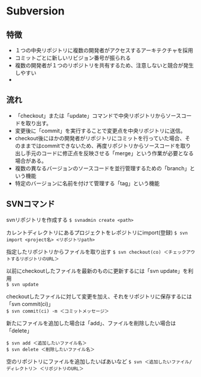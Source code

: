 Subversion
=====================
## 特徴  
- １つの中央リポジトリに複数の開発者がアクセスするアーキテクチャを採用
- コミットごとに新しいリビジョン番号が振られる
- 複数の開発者が１つのリポジトリを共有するため、注意しないと競合が発生しやすい
-

## 流れ
- 「checkout」または「update」コマンドで中央リポジトリからソースコードを取り出す。
- 変更後に「commit」を実行することで変更点を中央リポジトリに送信。
- checkout後にほかの開発者がリポジトリにコミットを行っていた場合、そのままではcommitできないため、再度リポジトリからソースコードを取り出し手元のコードに修正点を反映させる「merge」という作業が必要となる場合がある。
- 複数の異なるバージョンのソースコードを並行管理するための「branch」という機能
- 特定のバージョンに名前を付けて管理する「tag」という機能

## SVNコマンド
svnリポジトリを作成する
`$ svnadmin create <path>`

カレントディレクトリにあるプロジェクトをレポジトリにimport(登録)
`$ svn import <project名> <リポジトリpath>`

指定したリポジトリからファイルを取り出す
`$ svn checkout(co) ＜チェックアウトするリポジトリのURL＞`  

以前にcheckoutしたファイルを最新のものに更新するには「svn update」を利用  
`$ svn update`

checkoutしたファイルに対して変更を加え、それをリポジトリに保存するには「svn commit(ci)」  
`$ svn commit(ci) -m ＜コミットメッセージ＞`

新たにファイルを追加した場合は「add」、ファイルを削除したい場合は「delete」
```
$ svn add ＜追加したいファイル名＞  
$ svn delete ＜削除したいファイル名＞  
```

空のリポジトリにファイルを追加したいばあいなど
`$ svn ＜追加したいファイル/ディレクトリ＞ ＜リポジトリのURL＞`

###
